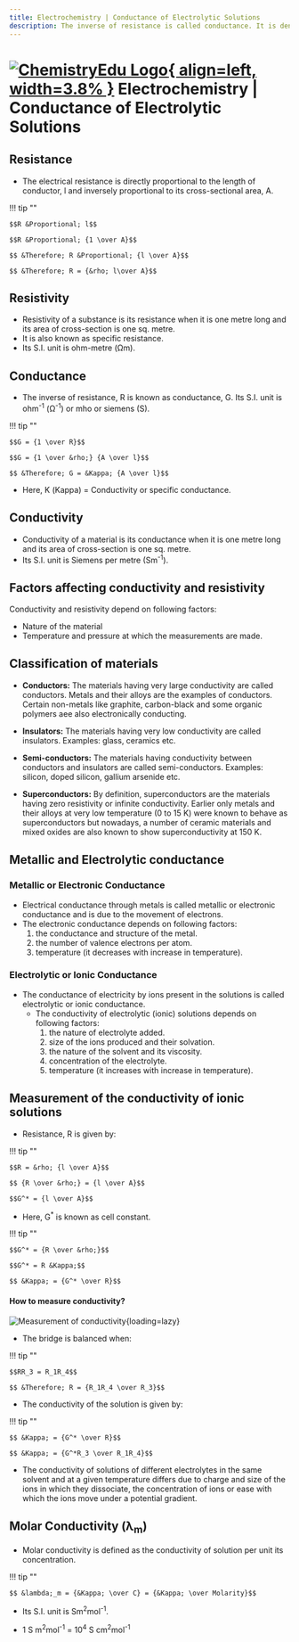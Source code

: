 ```yaml
---
title: Electrochemistry | Conductance of Electrolytic Solutions
description: The inverse of resistance is called conductance. It is denoted by G.
---
```


# [![ChemistryEdu Logo](../../images/favicon.svg){ align=left, width=3.8% }](../../index.md)  Electrochemistry | Conductance of Electrolytic Solutions

## Resistance

* The electrical resistance is directly proportional to the length of conductor, l and inversely proportional to its cross-sectional area, A.

!!! tip ""

    $$R &Proportional; l$$

    $$R &Proportional; {1 \over A}$$

    $$ &Therefore; R &Proportional; {l \over A}$$

    $$ &Therefore; R = {&rho; l\over A}$$

## Resistivity

* Resistivity of a substance is its resistance when it is one metre long and its area of cross-section is one sq. metre.
* It is also known as specific resistance.
* Its S.I. unit is ohm-metre (&ohm;m).

## Conductance

* The inverse of resistance, R is known as conductance, G. Its S.I. unit is ohm<sup>-1</sup> (&ohm;<sup>-1</sup>) or mho or siemens (S).

!!! tip ""

    $$G = {1 \over R}$$

    $$G = {1 \over &rho;} {A \over l}$$

    $$ &Therefore; G = &Kappa; {A \over l}$$

* Here, &Kappa; (Kappa) = Conductivity or specific conductance.

## Conductivity

* Conductivity of a material is its conductance when it is one metre long and its area of cross-section is one sq. metre.
* Its S.I. unit is Siemens per metre (Sm<sup>-1</sup>).

## Factors affecting conductivity and resistivity

Conductivity and resistivity depend on following factors:

* Nature of the material
* Temperature and pressure at which the measurements are made.

## Classification of materials

* **Conductors:** The materials having very large conductivity are called conductors. Metals and their alloys are the examples of conductors. Certain non-metals like graphite, carbon-black and some organic
  polymers aee also electronically conducting.

* **Insulators:** The materials having very low conductivity are called insulators. Examples: glass, ceramics etc.

* **Semi-conductors:** The materials having conductivity between conductors and insulators are called semi-conductors. Examples: silicon, doped silicon, gallium arsenide etc.

* **Superconductors:** By definition, superconductors are the materials having zero resistivity or infinite conductivity. Earlier only metals and their alloys at very low temperature (0 to 15 K) were known to
  behave as superconductors but nowadays, a number of ceramic materials and mixed oxides are also known to show superconductivity at 150 K.

## Metallic and Electrolytic conductance

### Metallic or Electronic Conductance

* Electrical conductance through metals is called metallic or electronic conductance and is due to the movement of electrons.
* The electronic conductance depends on following factors:
     1. the conductance and structure of the metal.
     2. the number of valence electrons per atom.
     3. temperature (it decreases with increase in temperature).

### Electrolytic or Ionic Conductance

* The conductance of electricity by ions present in the solutions is called electrolytic or ionic conductance.
  * The conductivity of electrolytic (ionic) solutions depends on following factors:
      1. the nature of electrolyte added.
      2. size of the ions produced and their solvation.
      3. the nature of the solvent and its viscosity.
      4. concentration of the electrolyte.
      5. temperature (it increases with increase in temperature).

## Measurement of the conductivity of ionic solutions

* Resistance, R is given by:

!!! tip ""

    $$R = &rho; {l \over A}$$

    $$ {R \over &rho;} = {l \over A}$$

    $$G^* = {l \over A}$$

* Here, G<sup>*</sup> is known as cell constant.

!!! tip ""

    $$G^* = {R \over &rho;}$$

    $$G^* = R &Kappa;$$

    $$ &Kappa; = {G^* \over R}$$

#### How to measure conductivity?

![Measurement of conductivity](images/conductivity_measurement.webp){loading=lazy}

* The bridge is balanced when:

!!! tip ""

    $$RR_3 = R_1R_4$$

    $$ &Therefore; R = {R_1R_4 \over R_3}$$

* The conductivity of the solution is given by:

!!! tip ""

    $$ &Kappa; = {G^* \over R}$$

    $$ &Kappa; = {G^*R_3 \over R_1R_4}$$

* The conductivity of solutions of different electrolytes in the same solvent and at a given temperature differs due to charge and size of the ions in which they dissociate, the concentration of ions or ease with which the ions move under a potential gradient.

## Molar Conductivity (&lambda;<sub>m</sub>)

* Molar conductivity is defined as the conductivity of solution per unit its concentration.

!!! tip ""

    $$ &lambda;_m = {&Kappa; \over C} = {&Kappa; \over Molarity}$$

* Its S.I. unit is Sm<sup>2</sup>mol<sup>-1</sup>.

* 1 S m<sup>2</sup>mol<sup>-1</sup> = 10<sup>4</sup> S cm<sup>2</sup>mol<sup>-1</sup>
